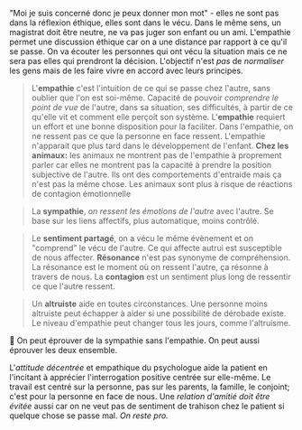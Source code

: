 "Moi je suis concerné donc je peux donner mon mot" - elles ne sont pas dans la réflexion éthique, elles sont dans le vécu. Dans le même sens, un magistrat doit être neutre, ne va pas juger son enfant ou un ami.
L'empathie permet une discussion éthique car on a une distance par rapport à ce qu'il se passe. On va écouter les personnes qui ont vécu la situation mais ce ne sera pas elles qui prendront la décision.
L'objectif n'est *pas* de *normaliser* les gens mais de les faire vivre en accord avec leurs principes.


> L'**empathie** c'est l'intuition de ce qui se passe chez l'autre, sans oublier que l'on est soi-même. Capacité de pouvoir *comprendre le point de vue* de l'autre, dans sa situation, ses difficultés, à partir de ce qu'elle vit et comment elle perçoit son système. 
> L'**empathie** requiert un effort et une bonne disposition pour la faciliter. Dans l'empathie, on ne ressent pas ce que la personne en face ressent.
> L'empathie n'apparait que plus tard dans le développement de l'enfant. 
> **Chez les animaux:** les animaux ne montrent pas de l'empathie à proprement parler car elles ne montrent pas la capacité à prendre la position subjective de l'autre. Ils ont des comportements d'entraide mais ça n'est pas la même chose. Les animaux sont plus à risque de réactions de contagion émotionnelle

> La **sympathie**, *on ressent les émotions de l'autre* avec l'autre. Se base sur les liens affectifs, plus automatique, moins contrôlé.

> Le **sentiment partagé**, on a vécu le même évènement et on "comprend" le vécu de l'autre. Ce qui affecte autrui est susceptible de nous affecter. **Résonance** n'est pas synonyme de compréhension. La résonance est le moment où on ressent l'autre, ça résonne à travers de nous. La **contagion** est un sentiment plus long de ressentir ce que l'autre ressent.

> Un **altruiste** aide en toutes circonstances. Une personne moins altruiste peut échapper à aider si une possibilité de dérobade existe. Le niveau d'empathie peut changer tous les jours, comme l'altruisme.

🔗 On peut éprouver de la sympathie sans l'empathie. On peut aussi éprouver les deux ensemble.


L'*attitude décentrée* et empathique du psychologue aide la patient en l'incitant à apprécier l'interrogation positive centrée sur elle-même. Le travail est centré sur la personne, pas sur les parents, la famille, le conjoint; c'est pour la personne en face de nous. 
Une *relation d'amitié doit être évitée* aussi car on ne veut pas de sentiment de trahison chez le patient si quelque chose se passe mal. *On reste pro.*












